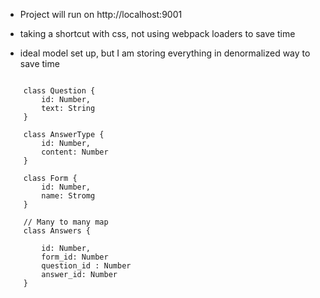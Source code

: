 - Project will run on http://localhost:9001
- taking a shortcut with css, not using webpack loaders to save time


- ideal model set up, but I am storing everything in denormalized way to save time

```$js
    
    class Question {
        id: Number,
        text: String 
    }
    
    class AnswerType {
        id: Number,
        content: Number
    }
    
    class Form {
        id: Number,
        name: Stromg
    }
    
    // Many to many map
    class Answers {
            
        id: Number,
        form_id: Number
        question_id : Number
        answer_id: Number
    }
    
    
```
 

